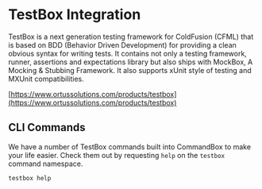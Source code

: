 # TestBox Integration

TestBox is a next generation testing framework for ColdFusion \(CFML\) that is based on BDD \(Behavior Driven Development\) for providing a clean obvious syntax for writing tests. It contains not only a testing framework, runner, assertions and expectations library but also ships with MockBox, A Mocking & Stubbing Framework. It also supports xUnit style of testing and MXUnit compatibilities.

[https://www.ortussolutions.com/products/testbox](https://www.ortussolutions.com/products/testbox)

## CLI Commands

We have a number of TestBox commands built into CommandBox to make your life easier. Check them out by requesting `help` on the `testbox` command namespace.

```text
testbox help
```

